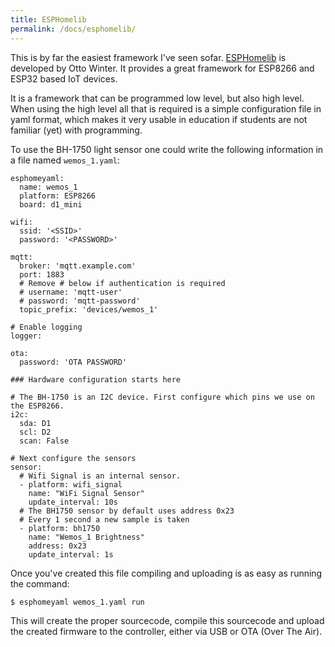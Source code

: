 ```yaml
---
title: ESPHomelib
permalink: /docs/esphomelib/
---
```

This is by far the easiest framework I've seen sofar. [ESPHomelib](https://esphomelib.com/esphomeyaml/index.html) is developed by Otto Winter. It provides a great framework for ESP8266 and ESP32 based IoT devices. 

It is a framework that can be programmed low level, but also high level.
When using the high level all that is required is a simple configuration file in yaml format, which makes it very usable in education if students are not familiar (yet) with programming.

To use the BH-1750 light sensor one could write the following information in a file named `wemos_1.yaml`:

```
esphomeyaml:
  name: wemos_1
  platform: ESP8266
  board: d1_mini

wifi:
  ssid: '<SSID>'
  password: '<PASSWORD>'

mqtt:
  broker: 'mqtt.example.com'
  port: 1883
  # Remove # below if authentication is required
  # username: 'mqtt-user'
  # password: 'mqtt-password'
  topic_prefix: 'devices/wemos_1'

# Enable logging
logger:

ota:
  password: 'OTA PASSWORD'

### Hardware configuration starts here

# The BH-1750 is an I2C device. First configure which pins we use on the ESP8266.
i2c:
  sda: D1
  scl: D2
  scan: False

# Next configure the sensors
sensor:
  # Wifi Signal is an internal sensor.
  - platform: wifi_signal
    name: "WiFi Signal Sensor"
    update_interval: 10s
  # The BH1750 sensor by default uses address 0x23
  # Every 1 second a new sample is taken
  - platform: bh1750
    name: "Wemos_1 Brightness"
    address: 0x23
    update_interval: 1s
```

Once you've created this file compiling and uploading is as easy as running the command:

`$ esphomeyaml wemos_1.yaml run`

This will create the proper sourcecode, compile this sourcecode and upload the created firmware to the controller, either via USB or OTA (Over The Air).
